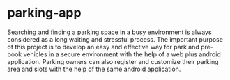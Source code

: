 # parking-app
Searching and finding a parking space in a busy environment is always considered as a long waiting and stressful process. The important purpose of this project is to develop an easy and effective way for park and pre-book vehicles in a secure environment with the help of a web plus android application. Parking owners can also register and customize their parking area and slots with the help of the same android application.

